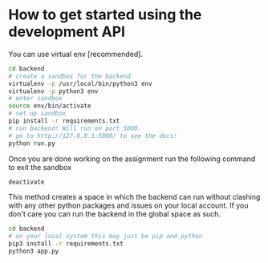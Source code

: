 # How to get started using the development API

You can use virtual env [recommended].

```bash
cd backend
# create a sandbox for the backend
virtualenv -p /usr/local/bin/python3 env
virtualenv -p python3 env
# enter sandbox
source env/bin/activate
# set up sandbox
pip install -r requirements.txt
# run backend! Will run on port 5000.
# go to http://127.0.0.1:5000/ to see the docs!
python run.py
```

Once you are done working on the assignment run the following
command to exit the sandbox

```bash
deactivate
```

This method creates a space in which the backend can run without
clashing with any other python packages and issues on your local account. If you don't care you can run the backend in the global space as such.

```bash
cd backend
# on your local system this may just be pip and python
pip3 install -r requirements.txt
python3 app.py
```
